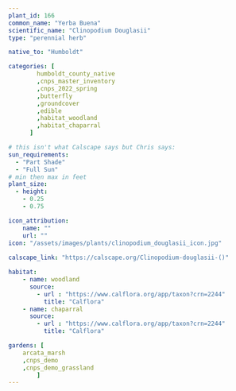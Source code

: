 ```yaml
---
plant_id: 166 
common_name: "Yerba Buena"
scientific_name: "Clinopodium Douglasii"
type: "perennial herb"

native_to: "Humboldt" 

categories: [
        humboldt_county_native
        ,cnps_master_inventory
        ,cnps_2022_spring
        ,butterfly
        ,groundcover
        ,edible
        ,habitat_woodland
        ,habitat_chaparral
      ]

# this isn't what Calscape says but Chris says:
sun_requirements:
  - "Part Shade"
  - "Full Sun"
# min then max in feet
plant_size:
  - height: 
    - 0.25 
    - 0.75

icon_attribution: 
    name: ""
    url: ""
icon: "/assets/images/plants/clinopodium_douglasii_icon.jpg"
 
calscape_link: "https://calscape.org/Clinopodium-douglasii-()"

habitat: 
    - name: woodland
      source: 
        - url : "https://www.calflora.org/app/taxon?crn=2244"
          title: "Calflora"
    - name: chaparral
      source: 
        - url : "https://www.calflora.org/app/taxon?crn=2244"
          title: "Calflora"

gardens: [ 
    arcata_marsh
    ,cnps_demo
    ,cnps_demo_grassland
        ]
---
```

